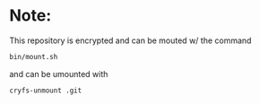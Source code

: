 # Note:

This repository is encrypted and can be mouted w/ the command

```sh
bin/mount.sh

```

and can be umounted with

```sh
cryfs-unmount .git
```

